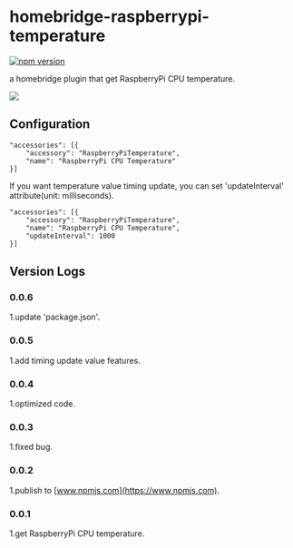 # homebridge-raspberrypi-temperature
[![npm version](https://badge.fury.io/js/homebridge-raspberrypi-temperature.svg)](https://badge.fury.io/js/homebridge-raspberrypi-temperature)

a homebridge plugin that get RaspberryPi CPU temperature.

![](https://raw.githubusercontent.com/YinHangCode/homebridge-raspberrypi-temperature/master/images/RaspberryPi3B.jpg)

## Configuration
```
"accessories": [{
    "accessory": "RaspberryPiTemperature",
    "name": "RaspberryPi CPU Temperature"
}]
```
If you want temperature value timing update, you can set 'updateInterval' attribute(unit: milliseconds).   
```
"accessories": [{
    "accessory": "RaspberryPiTemperature",
    "name": "RaspberryPi CPU Temperature",
    "updateInterval": 1000
}]
```

## Version Logs
### 0.0.6
1.update 'package.json'.   
### 0.0.5
1.add timing update value features.   
### 0.0.4
1.optimized code.   
### 0.0.3
1.fixed bug.   
### 0.0.2
1.publish to [www.npmjs.com](https://www.npmjs.com).   
### 0.0.1
1.get RaspberryPi CPU temperature.   
